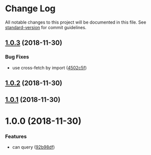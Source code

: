 # Change Log

All notable changes to this project will be documented in this file. See [standard-version](https://github.com/conventional-changelog/standard-version) for commit guidelines.

<a name="1.0.3"></a>
## [1.0.3](https://github.com/forsigner/gery/compare/v1.0.2...v1.0.3) (2018-11-30)


### Bug Fixes

* use cross-fetch by import ([4502c5f](https://github.com/forsigner/gery/commit/4502c5f))



<a name="1.0.2"></a>
## [1.0.2](https://github.com/forsigner/gery/compare/v1.0.1...v1.0.2) (2018-11-30)



<a name="1.0.1"></a>
## [1.0.1](https://github.com/forsigner/gery/compare/v1.0.0...v1.0.1) (2018-11-30)



<a name="1.0.0"></a>
# 1.0.0 (2018-11-30)


### Features

* can query ([92b98df](https://github.com/forsigner/gery/commit/92b98df))
